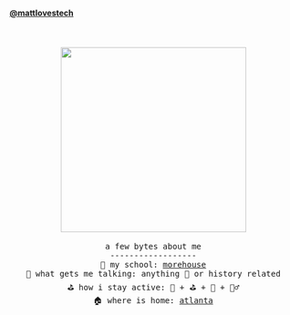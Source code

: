 
<!---
mattlovestech/mattlovestech is a ✨ special ✨ repository because its `README.md` (this file) appears on your GitHub profile.
You can click the Preview link to take a look at your changes.
--->
<!---


--->

#### [@mattlovestech](https://mattlovestech.com)
<p align="center">
  <br><br>
  <img src="https://media3.giphy.com/media/7zJgqvSbjBH2M/giphy.gif" width="325px" align="center"> <br/><br/>
  <samp>
 a few bytes about me  <br/>
------------------ <br/>
🏫  my school: <a href="http//morehouse.edu"> morehouse </a> <br/> 
🥰  what gets me talking: anything  🏈  or history related <br/>
⛳️  how i stay active: 🎾 + ⛳ + 🏀 + 🏋️‍♂️ <br/>
🏠  where is home: <a href="https://discoveratlanta.com/"> atlanta </a> <br/>

<br/>



  
  </samp>
  
</p>

